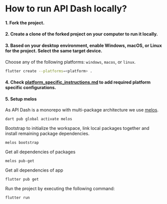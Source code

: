 # How to run API Dash locally?

#### 1. Fork the project.
#### 2. Create a clone of the forked project on your computer to run it locally.
#### 3. Based on your desktop environment, enable Windows, macOS, or Linux for the project. Select the same target device.  
   Choose any of the following platforms: `windows`, `macos`, or `linux`.

   ```bash
   flutter create --platforms=<platform> .
   ```
#### 4. Check [platform_specific_instructions.md](https://github.com/imukulgehlot/apidash/blob/setup-run-platform-guide/doc/dev_guide/platform_specific_instructions.md) to add required platform specific configurations.   

#### 5. Setup melos

As API Dash is a monorepo with multi-package architecture we use [melos](https://pub.dev/packages/melos). 

```
dart pub global activate melos
```

Bootstrap to initialize the workspace, link local packages together and install remaining package dependencies. 

```
melos bootstrap
```

Get all dependencies of packages

```
melos pub-get
```

Get all dependencies of app

```
flutter pub get
```

Run the project by executing the following command:

```
flutter run
```
